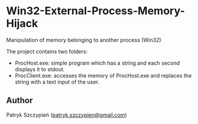 # Win32-External-Process-Memory-Hijack
Manipulation of memory belonging to another process (Win32)

The project contains two folders:
- ProcHost.exe: simple program which has a string and each second displays it to stdout.
- ProcClient.exe: accesses the memory of ProcHost.exe and replaces the string with a text input of the user.

## Author
Patryk Szczypień (patryk.szczypien@gmail.com)
